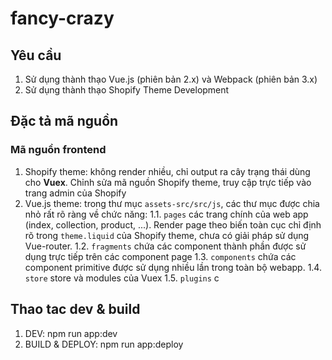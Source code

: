 # fancy-crazy

## Yêu cầu
1. Sử dụng thành thạo Vue.js (phiên bản 2.x) và Webpack (phiên bản 3.x)
2. Sử dụng thành thạo Shopify Theme Development

## Đặc tả mã nguồn
### Mã nguồn frontend
1. Shopify theme: không render nhiều, chỉ output ra cây trạng thái dùng cho **Vuex**. Chỉnh sửa mã nguồn Shopify theme, truy cập trực tiếp vào trang admin của Shopify
2. Vue.js theme: trong thư mục `assets-src/src/js`, các thư mục được chia nhỏ rất rõ ràng về chức năng:
1.1. `pages` các trang chính của web app (index, collection, product, ...). Render page theo biến toàn cục chỉ định rõ trong `theme.liquid` của Shopify theme, chưa có giải pháp sử dụng Vue-router.
1.2. `fragments` chứa các component thành phần được sử dụng trực tiếp trên các component page
1.3. `components` chứa các component primitive được sử dụng nhiều lần trong toàn bộ webapp.
1.4. `store` store và modules của Vuex 
1.5. `plugins` c

## Thao tac dev & build
1. DEV: npm run app:dev
2. BUILD & DEPLOY: npm run app:deploy

